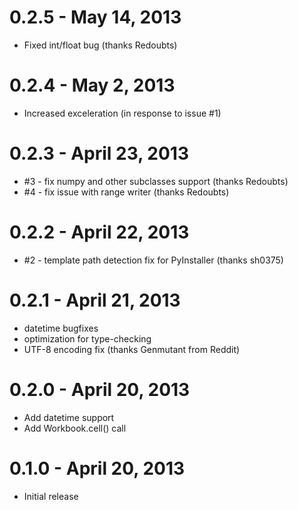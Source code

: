 # 0.2.5 - May 14, 2013
* Fixed int/float bug (thanks Redoubts)

# 0.2.4 - May 2, 2013
* Increased exceleration (in response to issue #1)

# 0.2.3 - April 23, 2013
* #3 - fix numpy and other subclasses support (thanks Redoubts)
* #4 - fix issue with range writer (thanks Redoubts)

# 0.2.2 - April 22, 2013
* #2 - template path detection fix for PyInstaller (thanks sh0375)

# 0.2.1 - April 21, 2013
* datetime bugfixes
* optimization for type-checking
* UTF-8 encoding fix (thanks Genmutant from Reddit)

# 0.2.0 - April 20, 2013
* Add datetime support
* Add Workbook.cell() call

# 0.1.0 - April 20, 2013
* Initial release
